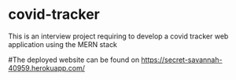 # covid-tracker
This is an interview project requiring to develop a covid tracker web application using the MERN stack

#The deployed website can be found on https://secret-savannah-40959.herokuapp.com/
